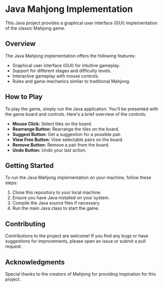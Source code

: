 # Java Mahjong Implementation

This Java project provides a graphical user interface (GUI) implementation of the classic Mahjong game.

## Overview

The Java Mahjong implementation offers the following features:

- Graphical user interface (GUI) for intuitive gameplay.
- Support for different stages and difficulty levels.
- Interactive gameplay with mouse controls.
- Rules and game mechanics similar to traditional Mahjong.

## How to Play

To play the game, simply run the Java application. You'll be presented with the game board and controls. Here's a brief overview of the controls:

- **Mouse Click:** Select tiles on the board.
- **Rearrange Button:** Rearrange the tiles on the board.
- **Suggest Button:** Get a suggestion for a possible pair.
- **View Free Button:** View selectable pairs on the board.
- **Remove Button:** Remove a pair from the board.
- **Undo Button:** Undo your last action.

## Getting Started

To run the Java Mahjong implementation on your machine, follow these steps:

1. Clone this repository to your local machine.
2. Ensure you have Java installed on your system.
3. Compile the Java source files if necessary.
4. Run the main Java class to start the game.

## Contributing

Contributions to the project are welcome! If you find any bugs or have suggestions for improvements, please open an issue or submit a pull request.

## Acknowledgments

Special thanks to the creators of Mahjong for providing inspiration for this project.

